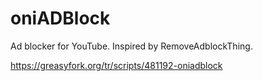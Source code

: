 # oniADBlock
Ad blocker for YouTube. Inspired by RemoveAdblockThing.

https://greasyfork.org/tr/scripts/481192-oniadblock
